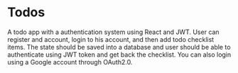 # Todos

A todo app with a authentication system using React and JWT. User can register and account, login to his account, and then add todo checklist items. The state should be saved into a database and user should be able to authenticate using JWT token and get back the checklist. You can also login using a Google account through OAuth2.0.
